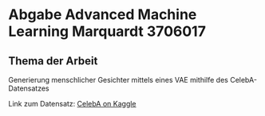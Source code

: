 # Abgabe Advanced Machine Learning Marquardt 3706017

## Thema der Arbeit
Generierung menschlicher Gesichter mittels eines VAE mithilfe des CelebA-Datensatzes

Link zum Datensatz: <a href="https://www.kaggle.com/datasets/jessicali9530/celeba-dataset">CelebA on Kaggle</a>